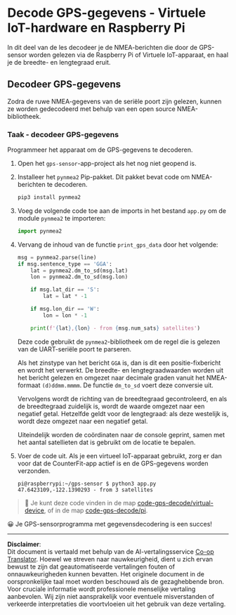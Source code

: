 <!--
CO_OP_TRANSLATOR_METADATA:
{
  "original_hash": "cbb8c285bc64c5192fae3368fb5077d2",
  "translation_date": "2025-08-27T22:54:46+00:00",
  "source_file": "3-transport/lessons/1-location-tracking/single-board-computer-gps-decode.md",
  "language_code": "nl"
}
-->
# Decode GPS-gegevens - Virtuele IoT-hardware en Raspberry Pi

In dit deel van de les decodeer je de NMEA-berichten die door de GPS-sensor worden gelezen via de Raspberry Pi of Virtuele IoT-apparaat, en haal je de breedte- en lengtegraad eruit.

## Decodeer GPS-gegevens

Zodra de ruwe NMEA-gegevens van de seriële poort zijn gelezen, kunnen ze worden gedecodeerd met behulp van een open source NMEA-bibliotheek.

### Taak - decodeer GPS-gegevens

Programmeer het apparaat om de GPS-gegevens te decoderen.

1. Open het `gps-sensor`-app-project als het nog niet geopend is.

1. Installeer het `pynmea2` Pip-pakket. Dit pakket bevat code om NMEA-berichten te decoderen.

    ```sh
    pip3 install pynmea2
    ```

1. Voeg de volgende code toe aan de imports in het bestand `app.py` om de module `pynmea2` te importeren:

    ```python
    import pynmea2
    ```

1. Vervang de inhoud van de functie `print_gps_data` door het volgende:

    ```python
    msg = pynmea2.parse(line)
    if msg.sentence_type == 'GGA':
        lat = pynmea2.dm_to_sd(msg.lat)
        lon = pynmea2.dm_to_sd(msg.lon)

        if msg.lat_dir == 'S':
            lat = lat * -1

        if msg.lon_dir == 'W':
            lon = lon * -1

        print(f'{lat},{lon} - from {msg.num_sats} satellites')
    ```

    Deze code gebruikt de `pynmea2`-bibliotheek om de regel die is gelezen van de UART-seriële poort te parseren.

    Als het zinstype van het bericht `GGA` is, dan is dit een positie-fixbericht en wordt het verwerkt. De breedte- en lengtegraadwaarden worden uit het bericht gelezen en omgezet naar decimale graden vanuit het NMEA-formaat `(d)ddmm.mmmm`. De functie `dm_to_sd` voert deze conversie uit.

    Vervolgens wordt de richting van de breedtegraad gecontroleerd, en als de breedtegraad zuidelijk is, wordt de waarde omgezet naar een negatief getal. Hetzelfde geldt voor de lengtegraad: als deze westelijk is, wordt deze omgezet naar een negatief getal.

    Uiteindelijk worden de coördinaten naar de console geprint, samen met het aantal satellieten dat is gebruikt om de locatie te bepalen.

1. Voer de code uit. Als je een virtueel IoT-apparaat gebruikt, zorg er dan voor dat de CounterFit-app actief is en de GPS-gegevens worden verzonden.

    ```output
    pi@raspberrypi:~/gps-sensor $ python3 app.py 
    47.6423109,-122.1390293 - from 3 satellites
    ```

> 💁 Je kunt deze code vinden in de map [code-gps-decode/virtual-device](../../../../../3-transport/lessons/1-location-tracking/code-gps-decode/virtual-device), of in de map [code-gps-decode/pi](../../../../../3-transport/lessons/1-location-tracking/code-gps-decode/pi).

😀 Je GPS-sensorprogramma met gegevensdecodering is een succes!

---

**Disclaimer**:  
Dit document is vertaald met behulp van de AI-vertalingsservice [Co-op Translator](https://github.com/Azure/co-op-translator). Hoewel we streven naar nauwkeurigheid, dient u zich ervan bewust te zijn dat geautomatiseerde vertalingen fouten of onnauwkeurigheden kunnen bevatten. Het originele document in de oorspronkelijke taal moet worden beschouwd als de gezaghebbende bron. Voor cruciale informatie wordt professionele menselijke vertaling aanbevolen. Wij zijn niet aansprakelijk voor eventuele misverstanden of verkeerde interpretaties die voortvloeien uit het gebruik van deze vertaling.